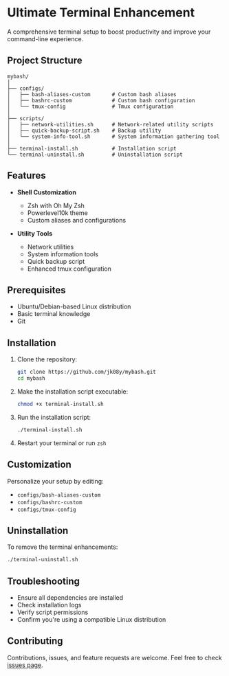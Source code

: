 # Ultimate Terminal Enhancement

A comprehensive terminal setup to boost productivity and improve your command-line experience.

## Project Structure

```
mybash/
│
├── configs/
│   ├── bash-aliases-custom       # Custom bash aliases
│   ├── bashrc-custom             # Custom bash configuration
│   └── tmux-config               # Tmux configuration
│
├── scripts/
│   ├── network-utilities.sh      # Network-related utility scripts
│   ├── quick-backup-script.sh    # Backup utility
│   └── system-info-tool.sh       # System information gathering tool
│
├── terminal-install.sh           # Installation script
└── terminal-uninstall.sh         # Uninstallation script
```

## Features

- **Shell Customization**
  - Zsh with Oh My Zsh
  - Powerlevel10k theme
  - Custom aliases and configurations

- **Utility Tools**
  - Network utilities
  - System information tools
  - Quick backup script
  - Enhanced tmux configuration

## Prerequisites

- Ubuntu/Debian-based Linux distribution
- Basic terminal knowledge
- Git

## Installation

1. Clone the repository:
   ```bash
   git clone https://github.com/jk08y/mybash.git
   cd mybash 
   ```

2. Make the installation script executable:
   ```bash
   chmod +x terminal-install.sh
   ```

3. Run the installation script:
   ```bash
   ./terminal-install.sh
   ```

4. Restart your terminal or run `zsh`

## Customization

Personalize your setup by editing:
- `configs/bash-aliases-custom`
- `configs/bashrc-custom`
- `configs/tmux-config`

## Uninstallation

To remove the terminal enhancements:
```bash
./terminal-uninstall.sh
```

## Troubleshooting

- Ensure all dependencies are installed
- Check installation logs
- Verify script permissions
- Confirm you're using a compatible Linux distribution

## Contributing

Contributions, issues, and feature requests are welcome. Feel free to check [issues page](https://github.com/jk08y/mybash/issues).

